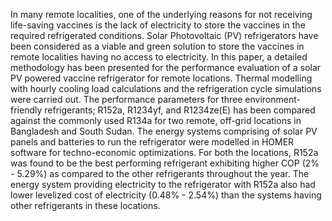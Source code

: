 In many remote localities, one of the underlying reasons for not receiving life-saving
vaccines is the lack of electricity to store the vaccines in the required refrigerated
conditions. Solar Photovoltaic (PV) refrigerators have been considered as a viable and
green solution to store the vaccines in remote localities having no access to electricity.
In this paper, a detailed methodology has been presented for the performance
evaluation of a solar PV powered vaccine refrigerator for remote locations. Thermal
modelling with hourly cooling load calculations and the refrigeration cycle simulations
were carried out. The performance parameters for three environment-friendly
refrigerants; R152a, R1234yf, and R1234ze(E) has been compared against the
commonly used R134a for two remote, off-grid locations in Bangladesh and South
Sudan. The energy systems comprising of solar PV panels and batteries to run the
refrigerator were modelled in HOMER software for techno-economic optimizations. For
both the locations, R152a was found to be the best performing refrigerant exhibiting
higher COP (2% - 5.29%) as compared to the other refrigerants throughout the year.
The energy system providing electricity to the refrigerator with R152a also had lower
levelized cost of electricity (0.48% - 2.54%) than the systems having other refrigerants
in these locations.
